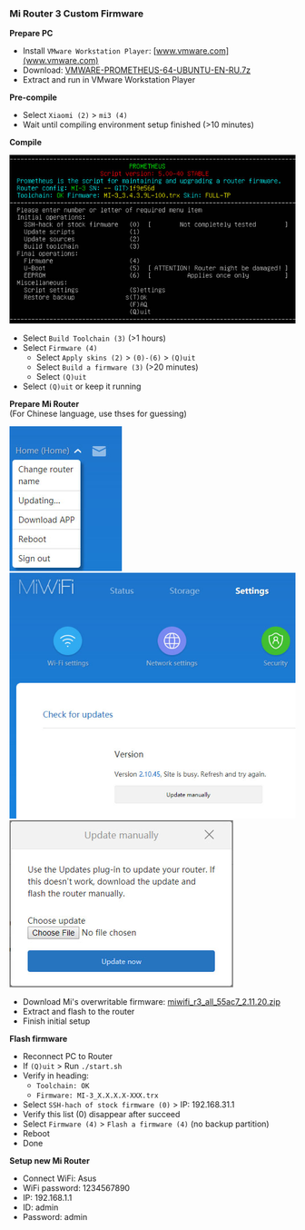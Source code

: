 ### Mi Router 3 Custom Firmware

**Prepare PC**
- Install `VMware Workstation Player`: [www.vmware.com](www.vmware.com)
- Download: [VMWARE-PROMETHEUS-64-UBUNTU-EN-RU.7z](https://disk.yandex.ru/d/6EpD2EpHmB82o)
- Extract and run in VMware Workstation Player

**Pre-compile**
- Select `Xiaomi (2)` > `mi3 (4)`
- Wait until compiling environment setup finished (>10 minutes)

**Compile**  

![1](https://github.com/rern/tips/blob/master/Mi_Router3/01.jpg)
- Select `Build Toolchain (3)` (>1 hours)
- Select `Firmware (4)`
    - Select `Apply skins (2)` > `(0)-(6)` > `(Q)uit`
    - Select `Build a firmware (3)` (>20 minutes)
    - Select `(Q)uit`
- Select `(Q)uit` or keep it running

**Prepare Mi Router**   
(For Chinese language, use thses for guessing)  

![2](https://github.com/rern/tips/blob/master/Mi_Router3/02.jpg)  
![3](https://github.com/rern/tips/blob/master/Mi_Router3/03.jpg)
![4](https://github.com/rern/tips/blob/master/Mi_Router3/04.jpg)
- Download Mi's overwritable firmware: [miwifi_r3_all_55ac7_2.11.20.zip](https://www.dropbox.com/s/r09dl0or4z2iyxh/miwifi_r3_all_55ac7_2.11.20.zip?dl=1)
- Extract and flash to the router
- Finish initial setup

**Flash firmware**
- Reconnect PC to Router
- If `(Q)uit` > Run `./start.sh`
- Verify in heading:
    - `Toolchain: OK`
    - `Firmware: MI-3_X.X.X.X-XXX.trx`
- Select `SSH-hach of stock firmware (0)` > IP: 192.168.31.1
- Verify this list (0) disappear after succeed
- Select `Firmware (4)` > `Flash a firmware (4)` (no backup partition)
- Reboot
- Done

**Setup new Mi Router**
- Connect WiFi: Asus
- WiFi password: 1234567890
- IP: 192.168.1.1
- ID: admin
- Password: admin

